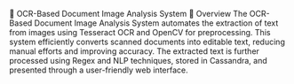 📄 OCR-Based Document Image Analysis System
🚀 Overview
The OCR-Based Document Image Analysis System automates the extraction of text from images using Tesseract OCR and OpenCV for preprocessing. This system efficiently converts scanned documents into editable text, reducing manual efforts and improving accuracy. The extracted text is further processed using Regex and NLP techniques, stored in Cassandra, and presented through a user-friendly web interface.

